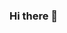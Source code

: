 ### Hi there 👋

<!--
**TheCodeSculpter/TheCodeSculpter** is a ✨ _special_ ✨ repository because its `README.md` (this file) appears on your GitHub profile.

Here are some ideas to get you started:

- 🔭 I’m currently working on an app with Redmond AI and integrate it with schools
- 🌱 I’m currently learning AI and ML workflows
- 👯 I’m looking to collaborate on a Redmond AI project with JKDevG28
- 😄 Pronouns: He
- ⚡ Fun fact: I'm a fun guy to work with
-->
